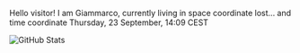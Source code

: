 Hello visitor! I am Giammarco, currently living in space coordinate lost... and time coordinate Thursday, 23 September, 14:09 CEST

![GitHub Stats](https://github-readme-stats.vercel.app/api?username=grcasanova)
